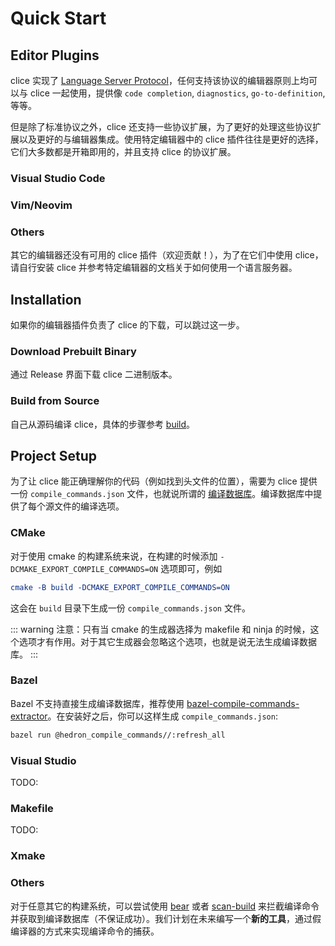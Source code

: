 # Quick Start

## Editor Plugins

clice 实现了 [Language Server Protocol](https://microsoft.github.io/language-server-protocol)，任何支持该协议的编辑器原则上均可以与 clice 一起使用，提供像 `code completion`, `diagnostics`, `go-to-definition`, 等等。

但是除了标准协议之外，clice 还支持一些协议扩展，为了更好的处理这些协议扩展以及更好的与编辑器集成。使用特定编辑器中的 clice 插件往往是更好的选择，它们大多数都是开箱即用的，并且支持 clice 的协议扩展。

### Visual Studio Code

### Vim/Neovim

### Others

其它的编辑器还没有可用的 clice 插件（欢迎贡献！），为了在它们中使用 clice，请自行安装 clice 并参考特定编辑器的文档关于如何使用一个语言服务器。

## Installation

如果你的编辑器插件负责了 clice 的下载，可以跳过这一步。

### Download Prebuilt Binary

通过 Release 界面下载 clice 二进制版本。

### Build from Source

自己从源码编译 clice，具体的步骤参考 [build](../dev/build.md)。


## Project Setup

为了让 clice 能正确理解你的代码（例如找到头文件的位置），需要为 clice 提供一份 `compile_commands.json` 文件，也就说所谓的 [编译数据库](https://clang.llvm.org/docs/JSONCompilationDatabase.html)。编译数据库中提供了每个源文件的编译选项。

### CMake

对于使用 cmake 的构建系统来说，在构建的时候添加 `-DCMAKE_EXPORT_COMPILE_COMMANDS=ON` 选项即可，例如

```cmake
cmake -B build -DCMAKE_EXPORT_COMPILE_COMMANDS=ON
```

这会在 `build` 目录下生成一份 `compile_commands.json` 文件。

::: warning
注意：只有当 cmake 的生成器选择为 makefile 和 ninja 的时候，这个选项才有作用。对于其它生成器会忽略这个选项，也就是说无法生成编译数据库。
:::

### Bazel

Bazel 不支持直接生成编译数据库，推荐使用 [bazel-compile-commands-extractor](https://github.com/hedronvision/bazel-compile-commands-extractor)。在安装好之后，你可以这样生成 `compile_commands.json`:

```bash
bazel run @hedron_compile_commands//:refresh_all
```

### Visual Studio

TODO:

### Makefile

TODO:

### Xmake

### Others

对于任意其它的构建系统，可以尝试使用 [bear](https://github.com/rizsotto/Bear) 或者 [scan-build](https://github.com/rizsotto/scan-build) 来拦截编译命令并获取到编译数据库（不保证成功）。我们计划在未来编写一个**新的工具**，通过假编译器的方式来实现编译命令的捕获。